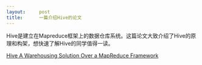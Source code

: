 ```yaml
---
layout:     post
title:      一篇介绍Hive的论文
---
```

<div id="article_content" class="article_content clearfix csdn-tracking-statistics" data-pid="blog" data-mod="popu_307" data-dsm="post">
								            <link rel="stylesheet" href="https://csdnimg.cn/release/phoenix/template/css/ck_htmledit_views-f76675cdea.css">
						<div class="htmledit_views" id="content_views">
                <p>Hive是建立在Mapreduce框架上的数据仓库系统。这篇论文大致介绍了Hive的原理和构架，想快速了解Hive的同学值得一读。</p>
<p><a href="http://www.google.com/url?sa=t&amp;source=web&amp;cd=1&amp;ved=0CCUQFjAA&amp;url=http%3A%2F%2Fciteseerx.ist.psu.edu%2Fviewdoc%2Fdownload%3Fdoi%3D10.1.1.151.2637%26rep%3Drep1%26type%3Dpdf&amp;ei=P2AMTs6QMafgmAXuntXJDg&amp;usg=AFQjCNEQ25H3FW6ysd65Hwngwylylfmx4w" rel="nofollow">Hive A Warehousing Solution Over a MapReduce Framework</a></p>            </div>
                </div>